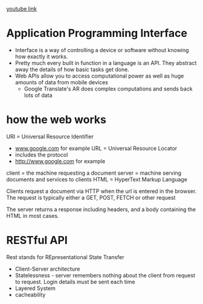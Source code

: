 [youtube link](https://www.youtube.com/watch?v=GZvSYJDk-us)

# Application Programming Interface
- Interface is a way of controlling a device or software without knowing how exactly it works.
- Pretty much every built in function in a language is an API. They abstract away the details of how basic tasks get done.
- Web APIs allow you to access computational power as well as huge amounts of data from mobile devices
    - Google Translate's AR does complex computations and sends back lots of data

# how the web works
URI = Universal Resource Identifier
- www.google.com for example
URL = Universal Resource Locator
- includes the protocol
- http://www.google.com for example

client = the machine requesting a document
server = machine serving documents and services to clients
HTML = HyperText Markup Language

Clients request a document via HTTP when the url is entered in the browser. The request is typically either a GET, POST, FETCH or other request

The server returns a response including headers, and a body containing the HTML in most cases. 

# RESTful API
Rest stands for REpresentational State Transfer
- Client-Server architecture
- Statelessness - server remembers nothing about the client from request to request. Login details must be sent each time
- Layered System
- cacheability
